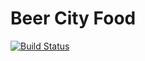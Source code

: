 # Beer City Food

[![Build Status](https://travis-ci.org/citizenlabsgr/beercityfood.svg?branch=master)](https://travis-ci.org/citizenlabsgr/beercityfood)
